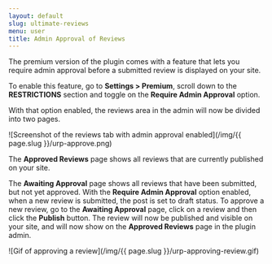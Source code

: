 ```yaml
---
layout: default
slug: ultimate-reviews
menu: user
title: Admin Approval of Reviews
---
```

The premium version of the plugin comes with a feature that lets you require admin approval before a submitted review is displayed on your site.

To enable this feature, go to **Settings > Premium**, scroll down to the **RESTRICTIONS** section and toggle on the **Require Admin Approval** option.

With that option enabled, the reviews area in the admin will now be divided into two pages.

![Screenshot of the reviews tab with admin approval enabled](/img/{{ page.slug }}/urp-approve.png)

The **Approved Reviews** page shows all reviews that are currently published on your site. 

The **Awaiting Approval** page shows all reviews that have been submitted, but not yet approved. With the **Require Admin Approval** option enabled, when a new review is submitted, the post is set to draft status. To approve a new review, go to the **Awaiting Approval** page, click on a review and then click the **Publish** button. The review will now be published and visible on your site, and will now show on the  **Approved Reviews** page in the plugin admin.

![Gif of approving a review](/img/{{ page.slug }}/urp-approving-review.gif)
